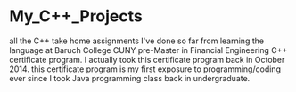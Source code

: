 # My_C++_Projects
all the C++ take home assignments I've done so far from learning the language at Baruch College CUNY pre-Master in Financial Engineering C++ certificate program. I actually took this certificate program back in October 2014. this certificate program is my first exposure to programming/coding ever since I took Java programming class back in undergraduate.

